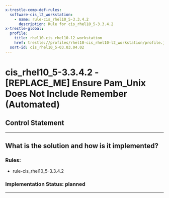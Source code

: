```yaml
---
x-trestle-comp-def-rules:
  software-cis_l2_workstation:
    - name: rule-cis_rhel10_5-3.3.4.2
      description: Rule for cis_rhel10_5-3.3.4.2
x-trestle-global:
  profile:
    title: rhel10-cis_rhel10-l2_workstation
    href: trestle://profiles/rhel10-cis_rhel10-l2_workstation/profile.json
  sort-id: cis_rhel10_5-03.03.04.02
---
```


# cis_rhel10_5-3.3.4.2 - \[REPLACE_ME\] Ensure Pam_Unix Does Not Include Remember (Automated)

## Control Statement

______________________________________________________________________

## What is the solution and how is it implemented?

<!-- For implementation status enter one of: implemented, partial, planned, alternative, not-applicable -->

<!-- Note that the list of rules under ### Rules: is read-only and changes will not be captured after assembly to JSON -->

<!-- Add control implementation description here for control: cis_rhel10_5-3.3.4.2 -->

### Rules:

  - rule-cis_rhel10_5-3.3.4.2

### Implementation Status: planned

______________________________________________________________________
